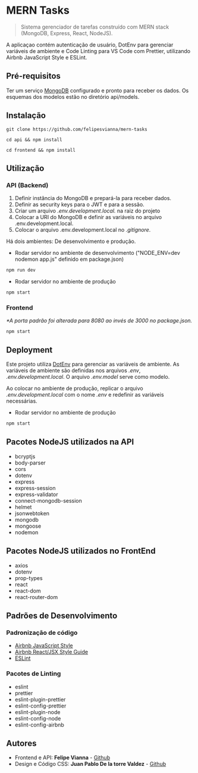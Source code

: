 # MERN Tasks

> Sistema gerenciador de tarefas construído com MERN stack (MongoDB, Express, React, NodeJS).

A aplicaçao contém autenticação de usuário, DotEnv para gerenciar variáveis de ambiente e Code Linting para VS Code com Prettier, utilizando Airbnb JavaScript Style e ESLint.

## Pré-requisitos

Ter um serviço [MongoDB](https://www.mongodb.com/) configurado e pronto para receber os dados. Os esquemas dos modelos estão no diretório api/models.

## Instalação

```
git clone https://github.com/felipesvianna/mern-tasks

cd api && npm install

cd frontend && npm install
```

## Utilização

### API (Backend)

1. Definir instância do MongoDB e prepará-la para receber dados.
2. Definir as security keys para o JWT e para a sessão.
3. Criar um arquivo _.env.development.local._ na raiz do projeto
4. Colocar a URI do MongoDB e definir as variáveis no arquivo .env.development.local.
5. Colocar o arquivo .env.development.local no _.gitignore_.

Há dois ambientes: De desenvolvimento e produção.

- Rodar servidor no ambiente de desenvolvimento ("NODE_ENV=dev nodemon app.js" definido em package.json)

```bash
npm run dev
```

- Rodar servidor no ambiente de produção

```bash
npm start
```

### Frontend

_\*A porta padrão foi alterada para 8080 ao invés de 3000 no package.json._

```
npm start
```

## Deployment

Este projeto utiliza [DotEnv](https://www.npmjs.com/package/dotenv) para gerenciar as variáveis de ambiente.
As variáveis de ambiente são definidas nos arquivos _.env_, _.env.development.local_.
O arquivo _.env.model_ serve como modelo.

Ao colocar no ambiente de produção, replicar o arquivo _.env.development.local_ com o nome _.env_ e redefinir as variáveis necessárias.

- Rodar servidor no ambiente de produção

```bash
npm start
```

## Pacotes NodeJS utilizados na API

- bcryptjs
- body-parser
- cors
- dotenv
- express
- express-session
- express-validator
- connect-mongodb-session
- helmet
- jsonwebtoken
- mongodb
- mongoose
- nodemon

## Pacotes NodeJS utilizados no FrontEnd

- axios
- dotenv
- prop-types
- react
- react-dom
- react-router-dom

## Padrões de Desenvolvimento

### Padronização de código

- [Airbnb JavaScript Style](https://github.com/airbnb/javascript)
- [Airbnb React/JSX Style Guide](https://github.com/airbnb/javascript/tree/master/react)
- [ESLint](https://eslint.org/docs/rules/)

### Pacotes de Linting

- eslint
- prettier
- eslint-plugin-prettier
- eslint-config-prettier
- eslint-plugin-node
- eslint-config-node
- eslint-config-airbnb

## Autores

- Frontend e API: **Felipe Vianna** - [Github](https://github.com/felipesvianna)
- Design e Código CSS: **Juan Pablo De la torre Valdez** - [Github](https://gist.github.com/juanpablogdl)
